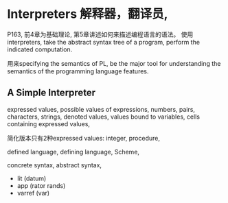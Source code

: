 # Interpreters 解释器，翻译员,
P163,
前4章为基础理论, 第5章讲述如何来描述编程语言的语法。
使用interpreters, take the abstract syntax tree of a program, 
perform the indicated computation.

用来specifying the semantics of PL, be the major tool for understanding the semantics
of the programming language features.

## A Simple Interpreter
expressed values, possible values of expressions,
    numbers,
    pairs,
    characters,
    strings,
denoted values, values bound to variables,
    cells containing expressed values,

简化版本只有2种expressed values: integer, procedure,

defined language,
defining language,  Scheme, 

concrete syntax, abstract syntax,

* lit (datum)
* app (rator rands)
* varref (var)


















